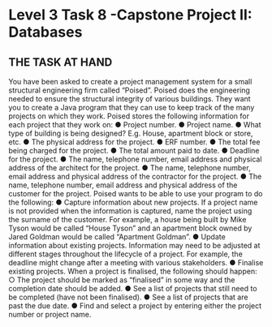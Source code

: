 # Level 3 Task 8 -Capstone Project II: Databases


## THE TASK AT HAND

You have been asked to create a project management system for a small structural
engineering firm called “Poised”. Poised does the engineering needed to ensure
the structural integrity of various buildings. They want you to create a Java program
that they can use to keep track of the many projects on which they work.
Poised stores the following information for each project that they work on:
● Project number.
● Project name.
● What type of building is being designed? E.g. House, apartment block or
store, etc.
● The physical address for the project.
● ERF number.
● The total fee being charged for the project.
● The total amount paid to date.
● Deadline for the project.
● The name, telephone number, email address and physical address of the
architect for the project.
● The name, telephone number, email address and physical address of the
contractor for the project.
● The name, telephone number, email address and physical address of the
customer for the project.
Poised wants to be able to use your program to do the following:
● Capture information about new projects. If a project name is not provided
when the information is captured, name the project using the surname of
the customer. For example, a house being built by Mike Tyson would be
called “House Tyson” and an apartment block owned by Jared Goldman
would be called “Apartment Goldman”.
● Update information about existing projects. Information may need to be
adjusted at different stages throughout the lifecycle of a project. For
example, the deadline might change after a meeting with various
stakeholders.
● Finalise existing projects. When a project is finalised, the following should
happen:
○ The project should be marked as “finalised” in some way and the
completion date should be added.
● See a list of projects that still need to be completed (have not been
finalised).
● See a list of projects that are past the due date.
● Find and select a project by entering either the project number or project
name.
